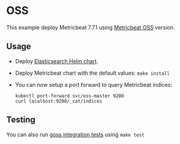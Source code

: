 # OSS

This example deploy Metricbeat 7.7.1 using [Metricbeat OSS][] version.


## Usage

* Deploy [Elasticsearch Helm chart][].

* Deploy Metricbeat chart with the default values: `make install`

* You can now setup a port forward to query Metricbeat indices:

  ```
  kubectl port-forward svc/oss-master 9200
  curl localhost:9200/_cat/indices
  ```


## Testing

You can also run [goss integration tests][] using `make test`


[metricbeat oss]: https://www.elastic.co/downloads/beats/metricbeat-oss
[elasticsearch helm chart]: https://github.com/elastic/helm-charts/tree/7.7/elasticsearch/examples/oss/
[goss integration tests]: https://github.com/elastic/helm-charts/tree/7.7/metricbeat/examples/oss/test/goss.yaml
